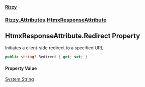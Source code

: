 #### [Rizzy](index 'index')
### [Rizzy.Attributes](Rizzy.Attributes 'Rizzy.Attributes').[HtmxResponseAttribute](Rizzy.Attributes.HtmxResponseAttribute 'Rizzy.Attributes.HtmxResponseAttribute')

## HtmxResponseAttribute.Redirect Property

Initiates a client-side redirect to a specified URL.

```csharp
public string? Redirect { get; set; }
```

#### Property Value
[System.String](https://docs.microsoft.com/en-us/dotnet/api/System.String 'System.String')